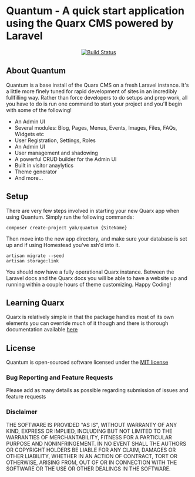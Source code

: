 # Quantum - A quick start application using the Quarx CMS powered by Laravel

<p align="center">
    <a href="https://travis-ci.org/yab/quantum"><img src="https://travis-ci.org/YABhq/Quantum.svg?branch=master" alt="Build Status"></a>
</p>

## About Quantum

Quantum is a base install of the Quarx CMS on a fresh Laravel instance. It's a little more finely tuned for rapid development of sites in an incredibly fullfilling way. Rather than force developers to do setups and prep work, all you have to do is run one command to start your project and you'll begin with some of the following!

- An Admin UI
- Several modules: Blog, Pages, Menus, Events, Images, Files, FAQs, Widgets etc
- User Registration, Settings, Roles
- An Admin UI
- User management and shadowing
- A powerful CRUD builder for the Admin UI
- Built in visitor anaylytics
- Theme generator
- And more...

## Setup

There are very few steps involved in starting your new Quarx app when using Quantum. Simply run the following commands:

```
composer create-project yab/quantum {SiteName}
```

Then move into the new app directory, and make sure your database is set up and if using Homestead you've ssh'd into it.

```
artisan migrate --seed
artisan storage:link
```

You should now have a fully operational Quarx instance. Between the Laravel docs and the Quarx docs you will be able to have a website up and running within a couple hours of theme customizing. Happy Coding!

## Learning Quarx

Quarx is relatively simple in that the package handles most of its own elements you can override much of it though and there is thorough documentation available [here](http://docs.quarxcms.com)

## License

Quantum is open-sourced software licensed under the [MIT license](http://opensource.org/licenses/MIT)

### Bug Reporting and Feature Requests

Please add as many details as possible regarding submission of issues and feature requests

### Disclaimer

THE SOFTWARE IS PROVIDED "AS IS", WITHOUT WARRANTY OF ANY KIND, EXPRESS OR IMPLIED, INCLUDING BUT NOT LIMITED TO THE WARRANTIES OF MERCHANTABILITY, FITNESS FOR A PARTICULAR PURPOSE AND NONINFRINGEMENT. IN NO EVENT SHALL THE AUTHORS OR COPYRIGHT HOLDERS BE LIABLE FOR ANY CLAIM, DAMAGES OR OTHER LIABILITY, WHETHER IN AN ACTION OF CONTRACT, TORT OR OTHERWISE, ARISING FROM, OUT OF OR IN CONNECTION WITH THE SOFTWARE OR THE USE OR OTHER DEALINGS IN THE SOFTWARE.

